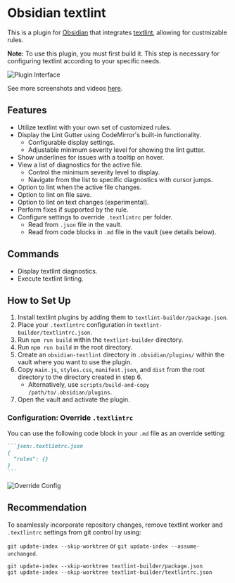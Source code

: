 # Obsidian textlint

This is a plugin for [Obsidian](https://obsidian.md) that integrates [textlint](https://github.com/textlint/textlint), allowing for custmizable rules.

**Note:** To use this plugin, you must first build it. This step is necessary for configuring textlint according to your specific needs.

![Plugin Interface](https://user-images.githubusercontent.com/19975408/217126158-01cea041-3e1a-4b59-9450-dac77336c3a1.png)

See more screenshots and videos [here](https://github.com/hdykokd/obsidian-textlint/issues/1).

## Features

- Utilize textlint with your own set of customized rules.
- Display the Lint Gutter using CodeMirror's built-in functionality.
  - Configurable display settings.
  - Adjustable minimum severity level for showing the lint gutter.
- Show underlines for issues with a tooltip on hover.
- View a list of diagnostics for the active file.
  - Control the minimum severity level to display.
  - Navigate from the list to specific diagnostics with cursor jumps.
- Option to lint when the active file changes.
- Option to lint on file save.
- Option to lint on text changes (experimental).
- Perform fixes if supported by the rule.
- Configure settings to override `.textlintrc` per folder.
  - Read from `.json` file in the vault.
  - Read from code blocks in `.md` file in the vault (see details below).

## Commands

- Display textlint diagnostics.
- Execute textlint linting.

## How to Set Up

1. Install textlint plugins by adding them to `textlint-builder/package.json`.
2. Place your `.textlintrc` configuration in `textlint-builder/textlintrc.json`.
3. Run `npm run build` within the `textlint-builder` directory.
4. Run `npm run build` in the root directory.
5. Create an `obsidian-textlint` directory in `.obsidian/plugins/` within the vault where you want to use the plugin.
6. Copy `main.js`, `styles.css`, `manifest.json`, and `dist` from the root directory to the directory created in step 6.
   - Alternatively, use `scripts/build-and-copy /path/to/.obsidian/plugins`.
7. Open the vault and activate the plugin.

### Configuration: Override `.textlintrc`

You can use the following code block in your `.md` file as an override setting:

````markdown
```json:.textlintrc.json
{
  "rules": {}
}
```
````

![Override Config](https://user-images.githubusercontent.com/19975408/217126182-6bb9a6f1-fe63-43c1-84df-553fa815d942.png)

## Recommendation

To seamlessly incorporate repository changes, remove textlint worker and `.textlintrc` settings from git control by using:

`git update-index --skip-worktree` or `git update-index --assume-unchanged`.

```shell
git update-index --skip-worktree textlint-builder/package.json
git update-index --skip-worktree textlint-builder/textlintrc.json
```
